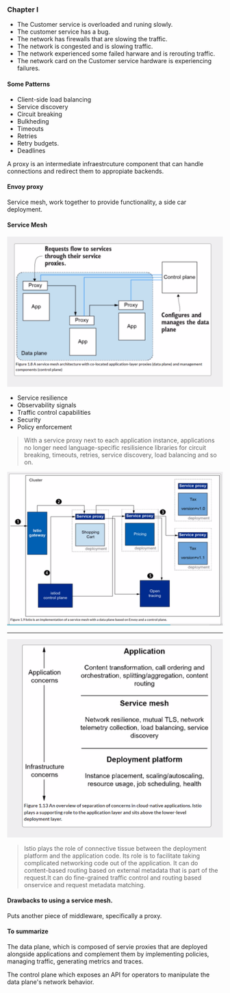### Chapter I

- The Customer service is overloaded and runing slowly.
- The customer service has a bug.
- The network has firewalls that are slowing the traffic.
- The network is congested and is slowing traffic.
- The network experienced some failed harware and is rerouting traffic.
- The network card on the Customer service hardware is experiencing failures.

#### Some Patterns

- Client-side load balancing
- Service discovery
- Circuit breaking
- Bulkheding
- Timeouts
- Retries
- Retry budgets.
- Deadlines 


A proxy is an intermediate infraestrcuture component that can handle connections and redirect them to appropiate backends.

#### Envoy proxy

Service mesh, work together to provide functionality, a side car deployment.

#### Service Mesh

![service-mesh](./images/service-mesh.png)

- Service resilience
- Observability signals
- Traffic control capabilities
- Security
- Policy enforcement


> With a service proxy next to each application instance, applications
> no longer need language-specific resilisience libraries for circuit
> breaking, timeouts, retries, service discovery, load balancing and so on.
> 

![cluster-istio](./images/cluster-istio.png)

---

![concern-arch](./images/concern-arch.png)

>Istio plays the role of connective tissue between the deployment platform and the application
code. Its role is to facilitate taking complicated networking code
out of the application.
It can do content-based routing based on external metadata that is part 
of the request.It can do fine-grained traffic control
and routing based onservice and request metadata matching.


#### Drawbacks to using a service mesh.

Puts another piece of middleware, specifically a proxy.


#### To summarize

The data plane, which is composed of servie proxies that are deployed
alongside applications and complement them by implementing policies,
managing traffic, generating metrics and traces.

The control plane which exposes an API for operators to manipulate
the data plane's network behavior.
